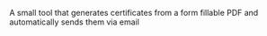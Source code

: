 A small tool that generates certificates from a form fillable PDF and automatically sends them via email